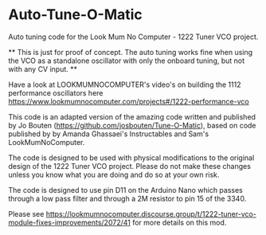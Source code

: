# Auto-Tune-O-Matic
Auto tuning code for the Look Mum No Computer - 1222 Tuner VCO project.


** This is just for proof of concept.  The auto tuning works fine when using the VCO as a standalone oscillator with only the onboard tuning, but not with any CV input. ** 


Have a look at LOOKMUMNOCOMPUTER's video's on building the 1112 performance oscillators here https://www.lookmumnocomputer.com/projects#/1222-performance-vco

This code is an adapted version of the amazing code written and published by Jo Bouten (https://github.com/josbouten/Tune-O-Matic), based on code published by by Amanda Ghassaei's Instructables and Sam's LookMumNoComputer. 

The code is designed to be used with physical modifications to the original design of the 1222 Tuner VCO project.  Please do not make these changes unless you know what you are doing and do so at your own risk.  

The code is designed to use pin D11 on the Arduino Nano which passes through a low pass filter and through a 2M resistor to pin 15 of the 3340.  

Please see https://lookmumnocomputer.discourse.group/t/1222-tuner-vco-module-fixes-improvements/2072/41 for more details on this mod.

